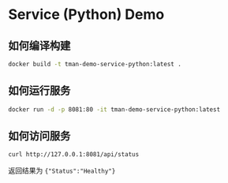 # Service (Python) Demo

## 如何编译构建

```bash
docker build -t tman-demo-service-python:latest .
```

## 如何运行服务

```bash
docker run -d -p 8081:80 -it tman-demo-service-python:latest
```

## 如何访问服务

```bash
curl http://127.0.0.1:8081/api/status
```

返回结果为 `{"Status":"Healthy"}`
